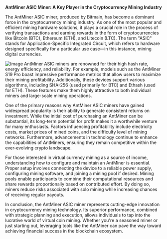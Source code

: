**AntMiner ASIC Miner: A Key Player in the Cryptocurrency Mining Industry**

The AntMiner ASIC miner, produced by Bitmain, has become a dominant force in the cryptocurrency mining industry. As one of the most popular and efficient mining hardware solutions, it plays a crucial role in the process of verifying transactions and earning rewards in the form of cryptocurrencies like Bitcoin (BTC), Ethereum (ETH), and Litecoin (LTC). The term "ASIC" stands for Application-Specific Integrated Circuit, which refers to hardware designed specifically for a particular use case—in this instance, mining digital currencies.


![Image](https://github.com/user-attachments/assets/31692037-0104-4703-abd1-696b6a7dd41b)
AntMiner ASIC miners are renowned for their high hash rate, energy efficiency, and reliability. For example, models such as the AntMiner S19 Pro boast impressive performance metrics that allow users to maximize their mining profitability. Additionally, these devices support various algorithms, including SHA-256 (used primarily for BTC) and Ethash (used for ETH). These features make them highly attractive to both individual miners and large-scale mining operations.

One of the primary reasons why AntMiner ASIC miners have gained widespread popularity is their ability to generate consistent returns on investment. While the initial cost of purchasing an AntMiner can be substantial, its long-term potential for profit makes it a worthwhile venture for many enthusiasts. Factors influencing profitability include electricity costs, market prices of mined coins, and the difficulty level of mining networks. Furthermore, advancements in technology continue to enhance the capabilities of AntMiners, ensuring they remain competitive within the ever-evolving crypto landscape.

For those interested in virtual currency mining as a source of income, understanding how to configure and maintain an AntMiner is essential. Proper setup involves connecting the device to a reliable power supply, configuring mining software, and joining a mining pool if desired. Mining pools enable participants to combine their computational resources and share rewards proportionally based on contributed effort. By doing so, miners reduce risks associated with solo mining while increasing chances of receiving regular payouts.

In conclusion, the AntMiner ASIC miner represents cutting-edge innovation in cryptocurrency mining technology. Its superior performance, combined with strategic planning and execution, allows individuals to tap into the lucrative world of virtual coin mining. Whether you're a seasoned miner or just starting out, leveraging tools like the AntMiner can pave the way toward achieving financial success in the blockchain ecosystem.